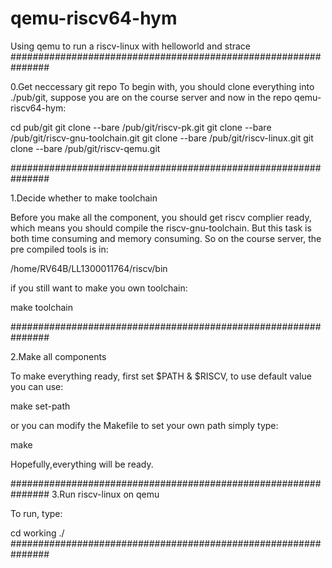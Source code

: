 # qemu-riscv64-hym
Using qemu to run a riscv-linux with helloworld and strace
###############################################################

0.Get neccessary git repo
To begin with, you should clone everything into ./pub/git, 
suppose you are on the course server and now in the 
repo qemu-riscv64-hym: 

cd pub/git
git clone --bare /pub/git/riscv-pk.git
git clone --bare /pub/git/riscv-gnu-toolchain.git
git clone --bare /pub/git/riscv-linux.git
git clone --bare /pub/git/riscv-qemu.git

###############################################################

1.Decide whether to make toolchain

Before you make all the component, you should get riscv complier
ready, which means you should compile the riscv-gnu-toolchain.
But this task is both time consuming and memory consuming. So on
the course server, the pre compiled tools is in:

/home/RV64B/LL1300011764/riscv/bin

if you still want to make you own toolchain:

make toolchain

###############################################################

2.Make all components

To make everything ready, first set $PATH & $RISCV, to use default
value you can use:

make set-path

or you can modify the Makefile to set your own path
simply type:

make

Hopefully,everything will be ready.

###############################################################
3.Run riscv-linux on qemu

To run, type:

cd working
./
###############################################################
